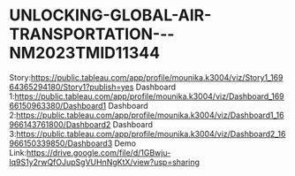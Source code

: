 # UNLOCKING-GLOBAL-AIR-TRANSPORTATION---NM2023TMID11344
Story:https://public.tableau.com/app/profile/mounika.k3004/viz/Story1_16964365294180/Story1?publish=yes
Dashboard 1:https://public.tableau.com/app/profile/mounika.k3004/viz/Dashboard_16966150963380/Dashboard1
Dashboard 2:https://public.tableau.com/app/profile/mounika.k3004/viz/Dashboard1_16966143761800/Dashboard2
Dashboard 3:https://public.tableau.com/app/profile/mounika.k3004/viz/Dashboard2_16966150339850/Dashboard3
Demo Link:https://drive.google.com/file/d/1GBwju-lq9S1y2rwQfOJupSgVUHnNgKtX/view?usp=sharing
